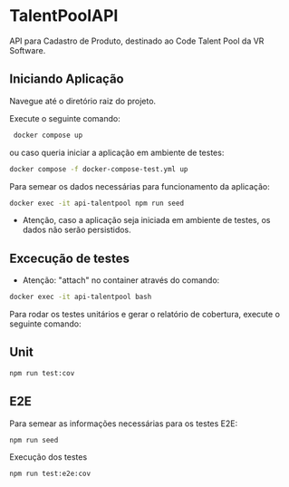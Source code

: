 # TalentPoolAPI

API para Cadastro de Produto, destinado ao Code Talent Pool da VR Software.

## Iniciando Aplicação

Navegue até o diretório raiz do projeto.

Execute o seguinte comando:

```bash
 docker compose up
 ```
ou caso queria iniciar a aplicação em ambiente de testes:

 ```bash
 docker compose -f docker-compose-test.yml up
 ```

Para semear os dados necessárias para funcionamento da aplicação:

```bash
docker exec -it api-talentpool npm run seed
```

 - Atenção, caso a aplicação seja iniciada em ambiente de testes, os dados não serão persistidos.

## Excecução de testes

- Atenção: "attach" no container através do comando:

```bash
docker exec -it api-talentpool bash
```

Para rodar os testes unitários e gerar o relatório de cobertura, execute o seguinte comando:

## Unit

```bash
npm run test:cov
```

## E2E

Para semear as informações necessárias para os testes E2E:

```bash
npm run seed
```

Execução dos testes

```bash
npm run test:e2e:cov
```
